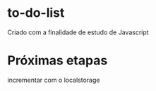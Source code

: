 # to-do-list
Criado com a finalidade de estudo de Javascript


# Próximas etapas 
incrementar com o localstorage 
